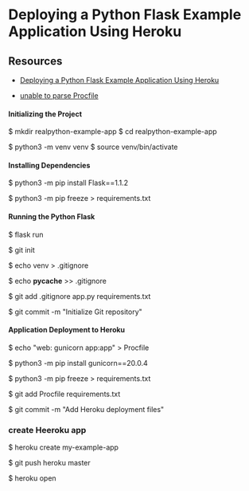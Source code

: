 # Deploying a Python Flask Example Application Using Heroku


## Resources

* [Deploying a Python Flask Example Application Using Heroku](https://realpython.com/flask-by-example-part-1-project-setup/")

* [unable to parse Procfile](https://stackoverflow.com/questions/19846342/unable-to-parse-procfile)


#### Initializing the Project

$ mkdir realpython-example-app
$ cd realpython-example-app


$ python3 -m venv venv
$ source venv/bin/activate


#### Installing Dependencies

$ python3 -m pip install Flask==1.1.2

$ python3 -m pip freeze > requirements.txt

#### Running the Python Flask 

$ flask run

$ git init

$ echo venv > .gitignore

$ echo __pycache__ >> .gitignore

$ git add .gitignore app.py requirements.txt

$ git commit -m "Initialize Git repository"



#### Application Deployment to Heroku

$ echo "web: gunicorn app:app" > Procfile

$ python3 -m pip install gunicorn==20.0.4

$ python3 -m pip freeze > requirements.txt

$ git add Procfile requirements.txt

$ git commit -m "Add Heroku deployment files"

### create Heeroku app

$ heroku create my-example-app

$ git push heroku master

$ heroku open

